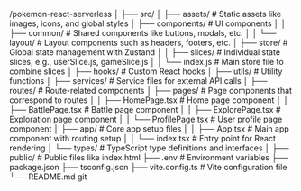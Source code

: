 /pokemon-react-serverless
│
├── src/
│   ├── assets/                   # Static assets like images, icons, and global styles
│   ├── components/               # UI components
│   │   ├── common/               # Shared components like buttons, modals, etc.
│   │   └── layout/               # Layout components such as headers, footers, etc.
│   ├── store/                    # Global state management with Zustand
│   │   ├── slices/               # Individual state slices, e.g., userSlice.js, gameSlice.js
│   │   └── index.js              # Main store file to combine slices
│   ├── hooks/                    # Custom React hooks
│   ├── utils/                    # Utility functions
│   ├── services/                 # Service files for external API calls
│   ├── routes/                   # Route-related components
│   ├── pages/                    # Page components that correspond to routes
│   │   ├── HomePage.tsx          # Home page component
│   │   ├── BattlePage.tsx        # Battle page component
│   │   ├── ExplorePage.tsx       # Exploration page component
│   │   └── ProfilePage.tsx       # User profile page component
│   ├── app/                      # Core app setup files
│   │   ├── App.tsx               # Main app component with routing setup
│   │   └── index.tsx             # Entry point for React rendering
│   └── types/                    # TypeScript type definitions and interfaces
│
├── public/                       # Public files like index.html
├── .env                          # Environment variables
├── package.json
├── tsconfig.json
├── vite.config.ts                # Vite configuration file
└── README.md
git